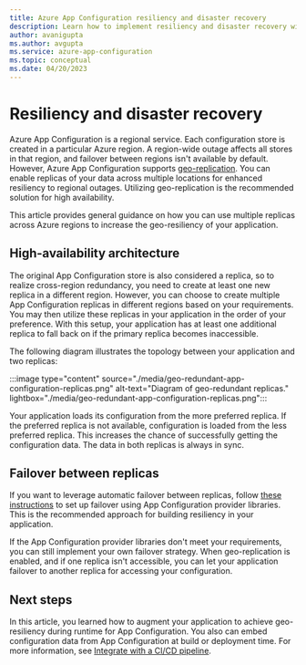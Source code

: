 ```yaml
---
title: Azure App Configuration resiliency and disaster recovery
description: Learn how to implement resiliency and disaster recovery with Azure App Configuration.
author: avanigupta
ms.author: avgupta
ms.service: azure-app-configuration
ms.topic: conceptual
ms.date: 04/20/2023
---
```


# Resiliency and disaster recovery

Azure App Configuration is a regional service. Each configuration store is created in a particular Azure region. A region-wide outage affects all stores in that region, and failover between regions isn't available by default. However, Azure App Configuration supports [geo-replication](./concept-geo-replication.md). You can enable replicas of your data across multiple locations for enhanced resiliency to regional outages. Utilizing geo-replication is the recommended solution for high availability.

This article provides general guidance on how you can use multiple replicas across Azure regions to increase the geo-resiliency of your application.

## High-availability architecture

The original App Configuration store is also considered a replica, so to realize cross-region redundancy, you need to create at least one new replica in a different region. However, you can choose to create multiple App Configuration replicas in different regions based on your requirements. You may then utilize these replicas in your application in the order of your preference. With this setup, your application has at least one additional replica to fall back on if the primary replica becomes inaccessible.

The following diagram illustrates the topology between your application and two replicas:

:::image type="content" source="./media/geo-redundant-app-configuration-replicas.png" alt-text="Diagram of geo-redundant replicas." lightbox="./media/geo-redundant-app-configuration-replicas.png":::

Your application loads its configuration from the more preferred replica. If the preferred replica is not available, configuration is loaded from the less preferred replica. This increases the chance of successfully getting the configuration data. The data in both replicas is always in sync. 

## Failover between replicas

If you want to leverage automatic failover between replicas, follow [these instructions](./howto-geo-replication.md#scale-and-failover-with-replicas) to set up failover using App Configuration provider libraries. This is the recommended approach for building resiliency in your application.

If the App Configuration provider libraries don't meet your requirements, you can still implement your own failover strategy. When geo-replication is enabled, and if one replica isn't accessible, you can let your application failover to another replica for accessing your configuration.

## Next steps

In this article, you learned how to augment your application to achieve geo-resiliency during runtime for App Configuration. You also can embed configuration data from App Configuration at build or deployment time. For more information, see [Integrate with a CI/CD pipeline](./integrate-ci-cd-pipeline.md).
